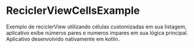 # ReciclerViewCellsExample 
Exemplo de reciclerView utilizando células customizadas em sua listagem, 
aplicativo exibe números pares e numeros impares em sua lógica principal.
Aplicativo desenvolvido nativamente em kotlin.
